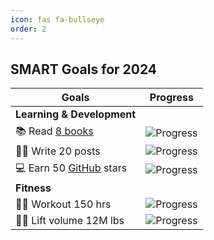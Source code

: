 ```yaml
---
icon: fas fa-bullseye
order: 2
---
```


## SMART Goals for 2024

| Goals | Progress |
|---------------------|-------------------------------------------------|
| **Learning & Development** |
| 📚 Read [8 books](https://www.goodreads.com/user/show/160841838-quentin-lintz) | ![Progress](https://progress-bar.dev/7/?scale=8&suffix=&width=150) |
| ✍🏻 Write 20 posts | ![Progress](https://progress-bar.dev/5/?scale=12&suffix=&width=150) |
| 💻 Earn 50 [GitHub](https://github.com/quentinlintz) stars | ![Progress](https://progress-bar.dev/30/?scale=50&suffix=&width=150) |
| **Fitness** |
| 🏋🏻 Workout 150 hrs | ![Progress](https://progress-bar.dev/53/?scale=150&suffix=%20hrs&width=150) |
| 💪🏻 Lift volume 12M lbs | ![Progress](https://progress-bar.dev/867/?scale=2000&suffix=k%20lbs&width=150) |
